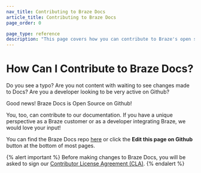 ```yaml
---
nav_title: Contributing to Braze Docs
article_title: Contributing to Braze Docs
page_order: 0

page_type: reference
description: "This page covers how you can contribute to Braze's open source documentation."
---
```


# How Can I Contribute to Braze Docs?

Do you see a typo? Are you not content with waiting to see changes made to Docs? Are you a developer looking to be very active on Github?

Good news! Braze Docs is Open Source on Github!

You, too, can contribute to our documentation. If you have a unique perspective as a Braze customer or as a developer integrating Braze, we would love your input!

You can find the Braze Docs repo [here](https://github.com/Appboy/braze-docs/) or click the  <i class="fab fa-github"></i> __Edit this page on Github__ button at the bottom of most pages.

{% alert important %}
Before making changes to Braze Docs, you will be asked to sign our [Contributor License Agreement (CLA)]({{site.baseurl}}/cla).
{% endalert %}
